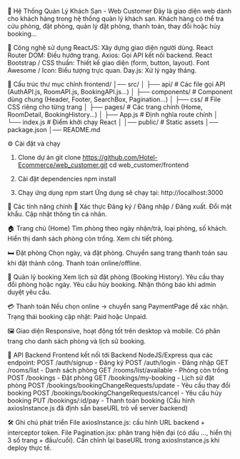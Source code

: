 🏨 Hệ Thống Quản Lý Khách Sạn - Web Customer
Đây là giao diện web dành cho khách hàng trong hệ thống quản lý khách sạn. Khách hàng có thể tra cứu phòng, đặt phòng, quản lý đặt phòng, thanh toán, thay đổi hoặc hủy booking…

🚀 Công nghệ sử dụng
ReactJS: Xây dựng giao diện người dùng.
React Router DOM: Điều hướng trang.
Axios: Gọi API kết nối backend.
React Bootstrap / CSS thuần: Thiết kế giao diện (form, button, layout).
Font Awesome / Icon: Biểu tượng trực quan.
Day.js: Xử lý ngày tháng.

📂 Cấu trúc thư mục chính
frontend/
│── src/
│   ├── api/                # Các file gọi API (AuthAPI.js, RoomAPI.js, BookingAPI.js…)
│   ├── components/         # Component dùng chung (Header, Footer, SearchBox, Pagination…)
│   ├── css/                # File CSS riêng cho từng trang
│   ├── pages/              # Các trang chính (Home, RoomDetail, BookingHistory…)
│   ├── App.js              # Định nghĩa route chính
│   └── index.js            # Điểm khởi chạy React
│
│── public/                 # Static assets
│── package.json
│── README.md

⚙️ Cài đặt và chạy
1. Clone dự án
git clone https://github.com/Hotel-Ecommerce/web_customer.git
cd web_customer/frontend

2. Cài đặt dependencies
npm install

3. Chạy ứng dụng
npm start
Ứng dụng sẽ chạy tại: http://localhost:3000

🔑 Các tính năng chính
👤 Xác thực
Đăng ký / Đăng nhập / Đăng xuất.
Đổi mật khẩu.
Cập nhật thông tin cá nhân.

🏠 Trang chủ (Home)
Tìm phòng theo ngày nhận/trả, loại phòng, số khách.
Hiển thị danh sách phòng còn trống.
Xem chi tiết phòng.

🛏️ Đặt phòng
Chọn ngày, và đặt phòng.
Chuyển sang trang thanh toán sau khi đặt thành công.
Thanh toán online/offline.

📜 Quản lý booking
Xem lịch sử đặt phòng (Booking History).
Yêu cầu thay đổi phòng hoặc ngày.
Yêu cầu hủy booking.
Nhận thông báo khi admin duyệt yêu cầu.

💳 Thanh toán
Nếu chọn online → chuyển sang PaymentPage để xác nhận.
Trạng thái booking cập nhật: Paid hoặc Unpaid.

🖼️ Giao diện
Responsive, hoạt động tốt trên desktop và mobile.
Có phân trang cho danh sách phòng và lịch sử booking.

🔗 API Backend
Frontend kết nối tới Backend NodeJS/Express qua các endpoint:
POST /auth/signup - Đăng ký
POST /auth/login - Đăng nhập
GET /rooms/list - Danh sách phòng
GET /rooms/list/available - Phòng còn trống
POST /bookings - Đặt phòng
GET /bookings/my-booking - Lịch sử đặt phòng
POST /bookings/bookingChangeRequests/update - Yêu cầu thay đổi booking
POST /bookings/bookingChangeRequests/cancel - Yêu cầu hủy booking
PUT /bookings/:id/pay - Thanh toán booking
(Cấu hình axiosInstance.js đã định sẵn baseURL trỏ về server backend)

🛠️ Ghi chú phát triển
File axiosInstance.js: cấu hình URL backend + interceptor token.
File Pagination.jsx: phân trang hiện đại (có dấu ..., hiển thị 3 số trang + đầu/cuối).
Cần chỉnh lại baseURL trong axiosInstance.js khi deploy thực tế.
 
 
